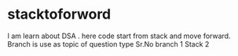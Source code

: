 # stacktoforword
 I am learn about  DSA . here code start from stack and move forward.
 Branch is use as topic of question type
 Sr.No   branch 
 1        Stack
 2
 
